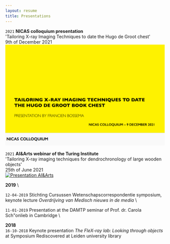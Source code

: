 ```yaml
---
layout: resume
title: Presentations
---
```


`2021`
__NICAS colloquium presentation__ \
'Tailoring X-ray Imaging Techniques to date the Hugo de Groot chest' \
9th of December 2021 \
[![Presentation NICAS](/images/Bossema_nicas.png)](https://youtu.be/tY1gDk12zCA)

`2021`
__AI&Arts webinar of the Turing Institute__ \
'Tailoring X-ray imaging techniques for dendrochronology of large wooden objects' \
25th of June 2021 \
[![Presentation AI&Arts](/images/Bossema_25_06_2021.png)](https://www.youtube.com/watch?v=vBB149Togl0)

__2019__ \

`12-04-2019` Stichting Cursussen Wetenschapscorrespondentie symposium, keynote lecture *Overdrijving van Medisch nieuws 
in de media* \

`11-01-2019` Presentation at the DAMTP seminar of Prof. dr. Carola Sch\"onlieb in Cambridge \

__2018__ \
`16-10-2018` 
Keynote presentation *The FleX-ray lab: Looking through objects* at Symposium Rediscovered at Leiden university library 
